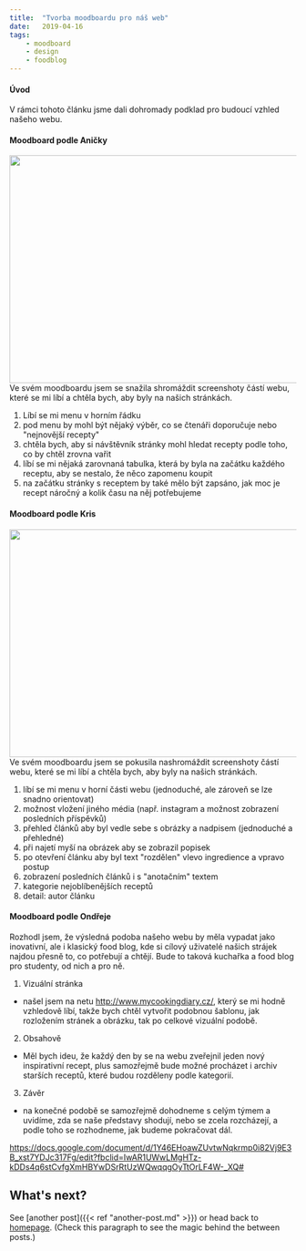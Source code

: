 ```yaml
---
title:  "Tvorba moodboardu pro náš web"
date:   2019-04-16
tags: 
    - moodboard
    - design
    - foodblog
---
```

#### Úvod
V rámci tohoto článku jsme dali dohromady podklad pro budoucí vzhled našeho webu. 


#### Moodboard podle Aničky
<a href="https://is.muni.cz/www/472312/Vystrizek.PNG"><img src="https://is.muni.cz/www/472312/Vystrizek.PNG" height="400" width="600" ></a>
Ve svém moodboardu jsem se snažila shromáždit screenshoty částí webu, které se mi líbí a chtěla bych, aby byly na našich stránkách. 

1. Líbí se mi menu v horním řádku
2. pod menu by mohl být nějaký výběr, co se čtenáři doporučuje nebo "nejnovější recepty"
3. chtěla bych, aby si návštěvník stránky mohl hledat recepty podle toho, co by chtěl zrovna vařit 
4. líbí se mi nějaká zarovnaná tabulka, která by byla na začátku každého receptu, aby se nestalo, že něco zapomenu koupit
5. na začátku stránky s receptem by také mělo být zapsáno, jak moc je recept náročný a kolik času na něj potřebujeme


#### Moodboard podle Kris
<a href="https://is.muni.cz/www/460561/nami/2019-04-17__11_.png"><img src="https://is.muni.cz/www/460561/nami/2019-04-17__11_.png" height="400" width="600" ></a>
Ve svém moodboardu jsem se pokusila nashromáždit screenshoty částí webu, které se mi líbí a chtěla bych, aby byly na našich stránkách.

1. líbí se mi menu v horní části webu (jednoduché, ale zároveň se lze snadno orientovat)
2. možnost vložení jiného média (např. instagram a možnost zobrazení posledních příspěvků)
3. přehled článků aby byl vedle sebe s obrázky a nadpisem (jednoduché a přehledné)
4. při najetí myší na obrázek aby se zobrazil popisek 
5. po otevření článku aby byl text "rozdělen" vlevo ingredience a vpravo postup
6. zobrazení posledních článků i s "anotačním" textem
7. kategorie nejoblíbenějších receptů 
8. detail: autor článku

#### Moodboard podle Ondřeje

Rozhodl jsem, že výsledná podoba našeho webu by měla vypadat jako inovativní, ale i klasický food blog, kde si cílový uživatelé našich strájek najdou přesně to, co potřebují a chtějí. Bude to taková kuchařka a food blog pro studenty, od nich a pro ně.

1. Vizuální stránka 
 - našel jsem na netu http://www.mycookingdiary.cz/, který se mi hodně vzhledově líbí, takže bych chtěl vytvořit podobnou šablonu, jak rozložením stránek a obrázku, tak po celkové vizuální podobě.
2. Obsahově
 - Měl bych ideu, že každý den by se na webu zveřejnil jeden nový inspirativní recept, plus samozřejmě bude možné procházet i archiv starších receptů, které budou rozděleny podle kategorií.
3. Závěr
 - na konečné podobě se samozřejmě dohodneme s celým týmem a uvidíme, zda se naše představy shodují, nebo se zcela rozcházejí, a podle toho se rozhodneme, jak budeme pokračovat dál. 

 https://docs.google.com/document/d/1Y46EHoawZUvtwNqkrmp0i82Vj9E3B_xst7YDJc317Fg/edit?fbclid=IwAR1UWwLMgHTz-kDDs4q6stCvfgXmHBYwDSrRtUzWQwqqgOyTtOrLF4W-_XQ#



## What's next?

See [another post]({{< ref "another-post.md" >}}) or head back to [homepage](../../). (Check this paragraph to see the magic behind the between posts.)
